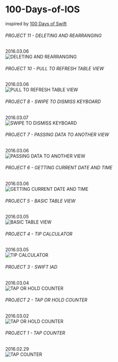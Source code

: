 # 100-Days-of-IOS

inspired by [100 Days of Swift](http://samvlu.com/)

###### PROJECT 11 - DELETING AND REARRANGING   
2016.03.06   
![DELETING AND REARRANGING](https://raw.githubusercontent.com/shaoyihe/100-Days-of-IOS/master/11%20-%20DELETING%20AND%20REARRANGING/DELETING%20AND%20REARRANGING.gif)

###### PROJECT 10 - PULL TO REFRESH TABLE VIEW   
2016.03.06   
![PULL TO REFRESH TABLE VIEW](https://raw.githubusercontent.com/shaoyihe/100-Days-of-IOS/master/10%20-%20PULL%20TO%20REFRESH%20TABLE%20VIEW/PULL%20TO%20REFRESH%20TABLE%20VIEW.gif)


###### PROJECT 8 - SWIPE TO DISMISS KEYBOARD   
2016.03.07   
![SWIPE TO DISMISS KEYBOARD](https://github.com/shaoyihe/100-Days-of-IOS/blob/master/08%20-%20SWIPE%20TO%20DISMISS%20KEYBOARD/SWIPE%20TO%20DISMISS%20KEYBOARD.gif?raw=true)


###### PROJECT 7 - PASSING DATA TO ANOTHER VIEW   
2016.03.06   
![PASSING DATA TO ANOTHER VIEW](https://raw.githubusercontent.com/shaoyihe/100-Days-of-IOS/master/07%20-%20PASSING%20DATA%20TO%20ANOTHER%20VIEW/PASSING%20DATA%20TO%20ANOTHER%20VIEW.gif)


###### PROJECT 6 - GETTING CURRENT DATE AND TIME   
2016.03.06   
![GETTING CURRENT DATE AND TIME](https://raw.githubusercontent.com/shaoyihe/100-Days-of-IOS/master/06%20-%20GETTING%20CURRENT%20DATE%20AND%20TIME/GETTING%20CURRENT%20DATE%20AND%20TIME.gif)


###### PROJECT 5 - BASIC TABLE VIEW   
2016.03.05   
![BASIC TABLE VIEW](https://github.com/shaoyihe/100-Days-of-IOS/blob/master/05%20-%20BASIC%20TABLE%20VIEW/BASIC%20TABLE%20VIEW.gif?raw=true)


###### PROJECT 4 - TIP CALCULATOR   
2016.03.05   
![TIP CALCULATOR](https://raw.githubusercontent.com/shaoyihe/100-Days-of-IOS/master/04%20-%20TIP%20CALCULATOR/TIP%20CALCULATOR.gif)


###### PROJECT 3 - SWIFT IAD   
2016.03.04   
![TAP OR HOLD COUNTER](https://github.com/shaoyihe/100-Days-of-IOS/blob/master/03%20-%20SWIFT%20IAD/SWIFT%20IAD.gif?raw=true)


###### PROJECT 2 - TAP OR HOLD COUNTER   
2016.03.02   
![TAP OR HOLD COUNTER](https://github.com/shaoyihe/100-Days-of-IOS/blob/master/02%20-%20TAP%20OR%20HOLD%20COUNTER/TAP%20OR%20HOLD%20COUNTER.gif?raw=true)


###### PROJECT 1 - TAP COUNTER   
2016.02.29  
![TAP COUNTER](https://raw.githubusercontent.com/shaoyihe/100-Days-of-IOS/master/01%20-%20TAP%20COUNTER/TAP%20COUNTER.gif)